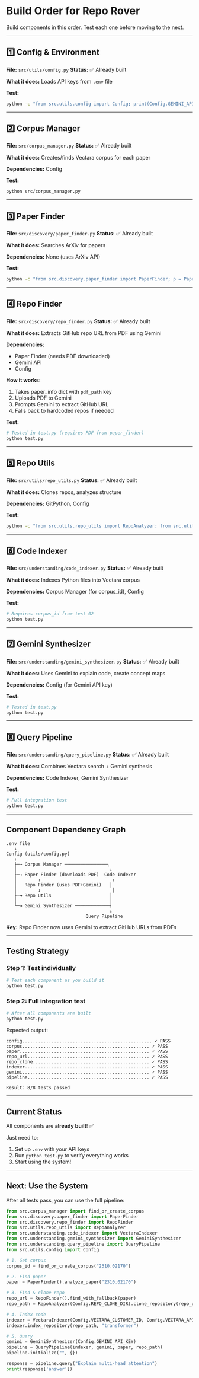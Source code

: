 # Build Order for Repo Rover

Build components in this order. Test each one before moving to the next.

---

## 1️⃣ Config & Environment
**File:** `src/utils/config.py`
**Status:** ✅ Already built

**What it does:** Loads API keys from `.env` file

**Test:**
```bash
python -c "from src.utils.config import Config; print(Config.GEMINI_API_KEY[:10])"
```

---

## 2️⃣ Corpus Manager
**File:** `src/corpus_manager.py`
**Status:** ✅ Already built

**What it does:** Creates/finds Vectara corpus for each paper

**Dependencies:** Config

**Test:**
```bash
python src/corpus_manager.py
```

---

## 3️⃣ Paper Finder
**File:** `src/discovery/paper_finder.py`
**Status:** ✅ Already built

**What it does:** Searches ArXiv for papers

**Dependencies:** None (uses ArXiv API)

**Test:**
```bash
python -c "from src.discovery.paper_finder import PaperFinder; p = PaperFinder(); print(p.search_paper('2310.02170'))"
```

---

## 4️⃣ Repo Finder
**File:** `src/discovery/repo_finder.py`
**Status:** ✅ Already built

**What it does:** Extracts GitHub repo URL from PDF using Gemini

**Dependencies:**
- Paper Finder (needs PDF downloaded)
- Gemini API
- Config

**How it works:**
1. Takes paper_info dict with `pdf_path` key
2. Uploads PDF to Gemini
3. Prompts Gemini to extract GitHub URL
4. Falls back to hardcoded repos if needed

**Test:**
```bash
# Tested in test.py (requires PDF from paper_finder)
python test.py
```

---

## 5️⃣ Repo Utils
**File:** `src/utils/repo_utils.py`
**Status:** ✅ Already built

**What it does:** Clones repos, analyzes structure

**Dependencies:** GitPython, Config

**Test:**
```bash
python -c "from src.utils.repo_utils import RepoAnalyzer; from src.utils.config import Config; a = RepoAnalyzer(Config.REPO_CLONE_DIR); print('Ready')"
```

---

## 6️⃣ Code Indexer
**File:** `src/understanding/code_indexer.py`
**Status:** ✅ Already built

**What it does:** Indexes Python files into Vectara corpus

**Dependencies:** Corpus Manager (for corpus_id), Config

**Test:**
```bash
# Requires corpus_id from test 02
python test.py
```

---

## 7️⃣ Gemini Synthesizer
**File:** `src/understanding/gemini_synthesizer.py`
**Status:** ✅ Already built

**What it does:** Uses Gemini to explain code, create concept maps

**Dependencies:** Config (for Gemini API key)

**Test:**
```bash
# Tested in test.py
python test.py
```

---

## 8️⃣ Query Pipeline
**File:** `src/understanding/query_pipeline.py`
**Status:** ✅ Already built

**What it does:** Combines Vectara search + Gemini synthesis

**Dependencies:** Code Indexer, Gemini Synthesizer

**Test:**
```bash
# Full integration test
python test.py
```

---

## Component Dependency Graph

```
.env file
   ↓
Config (utils/config.py)
   ↓
   ├─→ Corpus Manager ────────────────┐
   │                                   ↓
   ├─→ Paper Finder (downloads PDF)  Code Indexer
   │        ↓                           ↓
   │   Repo Finder (uses PDF+Gemini)   │
   │        ↓                           │
   ├─→ Repo Utils                      │
   │                                   │
   └─→ Gemini Synthesizer ─────────────┤
                                       ↓
                              Query Pipeline
```

**Key:** Repo Finder now uses Gemini to extract GitHub URLs from PDFs

---

## Testing Strategy

### Step 1: Test individually
```bash
# Test each component as you build it
python test.py
```

### Step 2: Full integration test
```bash
# After all components are built
python test.py
```

Expected output:
```
config................................................. ✓ PASS
corpus................................................ ✓ PASS
paper................................................. ✓ PASS
repo_url.............................................. ✓ PASS
repo_clone............................................ ✓ PASS
indexer............................................... ✓ PASS
gemini................................................ ✓ PASS
pipeline.............................................. ✓ PASS

Result: 8/8 tests passed
```

---

## Current Status

All components are **already built**! ✅

Just need to:
1. Set up `.env` with your API keys
2. Run `python test.py` to verify everything works
3. Start using the system!

---

## Next: Use the System

After all tests pass, you can use the full pipeline:

```python
from src.corpus_manager import find_or_create_corpus
from src.discovery.paper_finder import PaperFinder
from src.discovery.repo_finder import RepoFinder
from src.utils.repo_utils import RepoAnalyzer
from src.understanding.code_indexer import VectaraIndexer
from src.understanding.gemini_synthesizer import GeminiSynthesizer
from src.understanding.query_pipeline import QueryPipeline
from src.utils.config import Config

# 1. Get corpus
corpus_id = find_or_create_corpus("2310.02170")

# 2. Find paper
paper = PaperFinder().analyze_paper("2310.02170")

# 3. Find & clone repo
repo_url = RepoFinder().find_with_fallback(paper)
repo_path = RepoAnalyzer(Config.REPO_CLONE_DIR).clone_repository(repo_url)

# 4. Index code
indexer = VectaraIndexer(Config.VECTARA_CUSTOMER_ID, Config.VECTARA_API_KEY, corpus_id)
indexer.index_repository(repo_path, "transformer")

# 5. Query
gemini = GeminiSynthesizer(Config.GEMINI_API_KEY)
pipeline = QueryPipeline(indexer, gemini, paper, repo_path)
pipeline.initialize("", {})

response = pipeline.query("Explain multi-head attention")
print(response['answer'])
```
